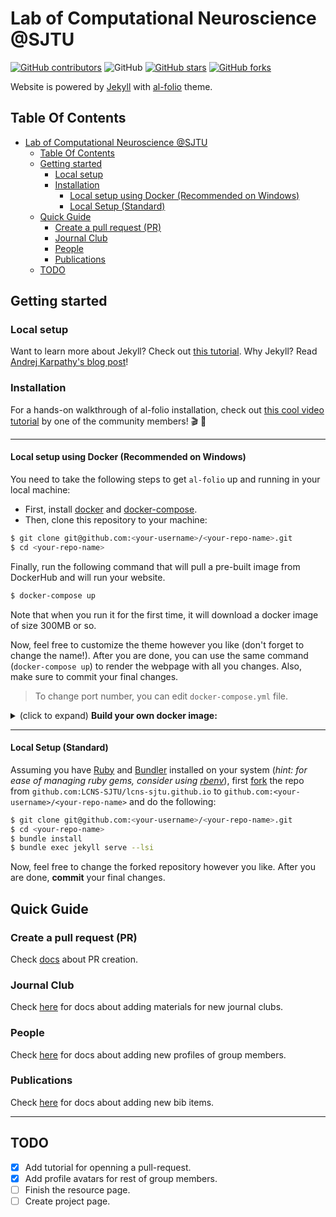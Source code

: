 # Lab of Computational Neuroscience @SJTU

[![GitHub contributors](https://img.shields.io/github/contributors/LCNS-SJTU/lcns-sjtu.github.io.svg)](https://github.com/LCNS-SJTU/lcns-sjtu.github.io/graphs/contributors/)
![GitHub](https://img.shields.io/github/license/LCNS-SJTU/lcns-sjtu.github.io?color=blue)
[![GitHub stars](https://img.shields.io/github/stars/LCNS-SJTU/lcns-sjtu.github.io)](https://github.com/LCNS-SJTU/lcns-sjtu.github.io)
[![GitHub forks](https://img.shields.io/github/forks/LCNS-SJTU/lcns-sjtu.github.io)](https://github.com/LCNS-SJTU/lcns-sjtu.github.io/fork)

Website is powered by [Jekyll](https://jekyllrb.com/) with [al-folio](https://github.com/alshedivat/al-folio) theme.

## Table Of Contents

- [Lab of Computational Neuroscience @SJTU](#lab-of-computational-neuroscience-sjtu)
  - [Table Of Contents](#table-of-contents)
  - [Getting started](#getting-started)
    - [Local setup](#local-setup)
    - [Installation](#installation)
      - [Local setup using Docker (Recommended on Windows)](#local-setup-using-docker-recommended-on-windows)
      - [Local Setup (Standard)](#local-setup-standard)
  - [Quick Guide](#quick-guide)
    - [Create a pull request (PR)](#create-a-pull-request-pr)
    - [Journal Club](#journal-club)
    - [People](#people)
    - [Publications](#publications)
  - [TODO](#todo)

## Getting started

### Local setup
Want to learn more about Jekyll? Check out [this tutorial](https://www.taniarascia.com/make-a-static-website-with-jekyll/).
Why Jekyll? Read [Andrej Karpathy's blog post](https://karpathy.github.io/2014/07/01/switching-to-jekyll/)!


### Installation

For a hands-on walkthrough of al-folio installation, check out [this cool video tutorial](https://www.youtube.com/watch?v=g6AJ9qPPoyc) by one of the community members! 🎬 🍿

---

#### Local setup using Docker (Recommended on Windows)

You need to take the following steps to get `al-folio` up and running in your local machine:

- First, install [docker](https://docs.docker.com/get-docker/) and [docker-compose](https://docs.docker.com/compose/install/).
- Then, clone this repository to your machine:

```bash
$ git clone git@github.com:<your-username>/<your-repo-name>.git
$ cd <your-repo-name>
```

Finally, run the following command that will pull a pre-built image from DockerHub and will run your website.

```bash
$ docker-compose up
```

Note that when you run it for the first time, it will download a docker image of size 300MB or so.

Now, feel free to customize the theme however you like (don't forget to change the name!). After you are done, you can use the same command (`docker-compose up`) to render the webpage with all you changes. Also, make sure to commit your final changes.

> To change port number, you can edit `docker-compose.yml` file.

<details><summary>(click to expand) <strong>Build your own docker image:</strong></summary>

> Note: this approach is only necessary if you would like to build an older or very custom version of al-folio.

Build and run a new docker image using:
```bash
$ docker-compose -f docker-local.yml up
```
> If you want to update jekyll, install new ruby packages, etc., all you have to do is build the image again using `--force-recreate` argument at the end of previous command! It will download ruby and jekyll and install all ruby packages again from scratch.

</details>

---

#### Local Setup (Standard)

Assuming you have [Ruby](https://www.ruby-lang.org/en/downloads/) and [Bundler](https://bundler.io/) installed on your system (*hint: for ease of managing ruby gems, consider using [rbenv](https://github.com/rbenv/rbenv)*), first [fork](https://guides.github.com/activities/forking/) the repo from `github.com:LCNS-SJTU/lcns-sjtu.github.io` to `github.com:<your-username>/<your-repo-name>` and do the following:

```bash
$ git clone git@github.com:<your-username>/<your-repo-name>.git
$ cd <your-repo-name>
$ bundle install
$ bundle exec jekyll serve --lsi
```

Now, feel free to change the forked repository however you like. After you are done, **commit** your final changes.

## Quick Guide

### Create a pull request (PR)

Check [docs](docs/pr.md) about PR creation.

### Journal Club

Check [here](docs/journal_club.md) for docs about adding materials for new journal clubs.

### People

Check [here](docs/people.md) for docs about adding new profiles of group members.

### Publications

Check [here](docs/publications.md) for docs about adding new bib items.

---

## TODO

- [x] Add tutorial for openning a pull-request.
- [x] Add profile avatars for rest of group members.
- [ ] Finish the resource page.
- [ ] Create project page.
